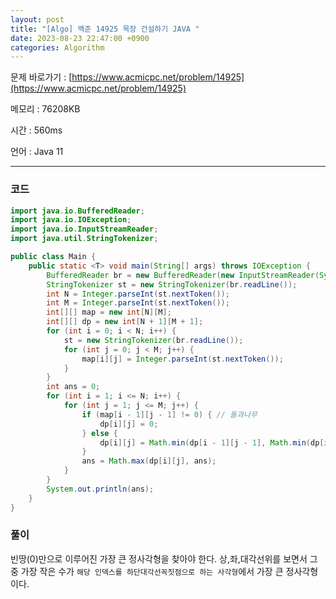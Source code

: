 ```yaml
---
layout: post
title: "[Algo] 백준 14925 목장 건설하기 JAVA "
date: 2023-08-23 22:47:00 +0900
categories: Algorithm
---
```


문제 바로가기 : [https://www.acmicpc.net/problem/14925](https://www.acmicpc.net/problem/14925)

메모리 : 76208KB

시간 : 560ms

언어 : Java 11

---

### 코드

```java
import java.io.BufferedReader;
import java.io.IOException;
import java.io.InputStreamReader;
import java.util.StringTokenizer;

public class Main {
    public static <T> void main(String[] args) throws IOException {
        BufferedReader br = new BufferedReader(new InputStreamReader(System.in));
        StringTokenizer st = new StringTokenizer(br.readLine());
        int N = Integer.parseInt(st.nextToken());
        int M = Integer.parseInt(st.nextToken());
        int[][] map = new int[N][M];
        int[][] dp = new int[N + 1][M + 1];
        for (int i = 0; i < N; i++) {
            st = new StringTokenizer(br.readLine());
            for (int j = 0; j < M; j++) {
                map[i][j] = Integer.parseInt(st.nextToken());
            }
        }
        int ans = 0;
        for (int i = 1; i <= N; i++) {
            for (int j = 1; j <= M; j++) {
                if (map[i - 1][j - 1] != 0) { // 돌과나무
                    dp[i][j] = 0;
                } else {
                    dp[i][j] = Math.min(dp[i - 1][j - 1], Math.min(dp[i - 1][j], dp[i][j - 1])) + 1;
                }
                ans = Math.max(dp[i][j], ans);
            }
        }
        System.out.println(ans);
    }
}
```

### 풀이

빈땅(0)만으로 이루어진 가장 큰 정사각형을 찾아야 한다. 상,좌,대각선위를 보면서 그 중 가장 작은 수가 `해당 인덱스를 하단대각선꼭짓점으로 하는 사각형`에서 가장 큰 정사각형이다.
